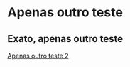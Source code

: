 # Apenas outro teste
## Exato, apenas outro teste
[Apenas outro teste 2](https://github.com/Carlosedu2001/teste2/blob/main/Nada.py)
